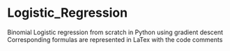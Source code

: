 # Logistic_Regression
Binomial Logistic regression from scratch in Python using gradient descent    
Corresponding formulas are represented in LaTex with the code comments

